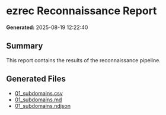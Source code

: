 # ezrec Reconnaissance Report

**Generated:** 2025-08-19 12:22:40

## Summary

This report contains the results of the reconnaissance pipeline.

## Generated Files

- [01_subdomains.csv](./01_subdomains.csv)
- [01_subdomains.md](./01_subdomains.md)
- [01_subdomains.ndjson](./01_subdomains.ndjson)
